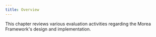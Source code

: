 ```yaml
---
title: Overview
---
```


This chapter reviews various evaluation activities regarding the Morea Framework's design and implementation.
